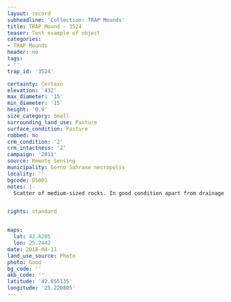 ```yaml
---
layout: record
subheadline: 'Collection: TRAP Mounds'
title: TRAP Mound - 3524
teaser: Test example of object
categories:
- TRAP Mounds
header: no
tags:
- ''
trap_id: '3524'

certainty: Certain
elevation: '432'
max_diameter: '15'
min_diameter: '15'
height: '0.9'
size_category: Small
surrounding_land_use: Pasture
surface_condition: Pasture
robbed: No
crm_condition: '2'
crm_intactness: '2'
campaign: '2011'
source: Remote Sensing
municipality: Gorno Sahrane necropolis
locality: ''
bgcode: DS001
notes: |-
  Scatter of medium-sized rocks. In good condition apart from drainage ditch just touching NE side. No obvious robbers' trench's.


rights: standard


maps:
  lat: 42.6285
  lon: 25.2442
date: 2018-04-11
land_use_source: Photo
photo: Good
bg_code: ''
akb_code: ''
latitude: '42.655135'
longitude: '25.220805'
---
```


